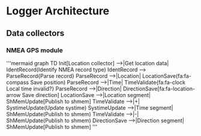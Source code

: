 # Logger Architecture

## Data collectors
### NMEA GPS module
'''mermaid
graph TD
    Init[Location collector] -->|Get location data| IdentRecord(Identify NMEA record type)
    IdentRecord --> ParseRecord{Parse record}
    ParseRecord -->|Location| LocationSave(fa:fa-compass Save position)
    ParseRecord -->|Time| TimeValidate{fa:fa-clock Local time invalid?}
    ParseRecord -->|Direction| DirectionSave[fa:fa-location-arrow Save direction]
    LocationSave -->|Location segment| ShMemUpdate[Publish to shmem]
    TimeValidate -->|+| SystimeUpdate(Update systime)
    SystimeUpdate -->|Time segment| ShMemUpdate(Publish to shmem)
    TimeValidate -->|-| ShMemUpdate(Publish to shmem)
    DirectionSave -->|Direction segment| ShMemUpdate[Publish to shmem]
'''

